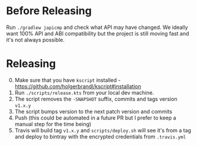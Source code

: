 # Before Releasing


Run `./gradlew japicmp` and check what API may have changed. We ideally want 100% API and ABI compatibility but the project is still moving fast and it's not always possible.

# Releasing

0. Make sure that you have `kscript` installed - https://github.com/holgerbrandl/kscript#installation
1. Run `./scripts/release.kts` from your local dev machine.
2. The script removes the `-SNAPSHOT` suffix, commits and tags version `v1.x.y`
3. The script bumps version to the next patch version and commits
4. Push (this could be automated in a future PR but I prefer to keep a manual step for the time being)
5. Travis will build tag `v1.x.y` and `scripts/deploy.sh` will see it's from a tag and deploy to bintray with the encrypted credentials from `.travis.yml`

